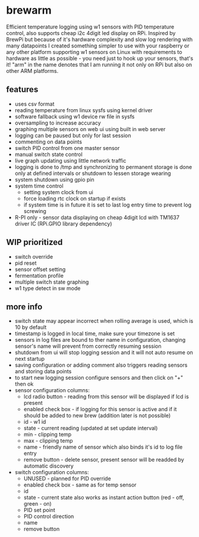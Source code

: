 # brewarm
Efficient temperature logging using w1 sensors with PID temperature control, also supports cheap i2c 4digit led display on RPi.
Inspired by BrewPi but because of it's hardware complexity and slow log rendering with many datapoints I created something simpler to use with your raspberry or any other platform supporting w1 sensors on Linux with requirements to hardware as little as possible - you need just to hook up your sensors, that's it!
"arm" in the name denotes that I am running it not only on RPi but also on other ARM platforms.

## features
* uses csv format
* reading temperature from linux sysfs using kernel driver
* software fallback using w1 device rw file in sysfs
* oversampling to increase accuracy
* graphing multiple sensors on web ui using built in web server
* logging can be paused but only for last session
* commenting on data points
* switch PID control from one master sensor
* manual switch state control
* live graph updating using little network traffic
* logging is done to /tmp and synchronizing to permanent storage is done only at defined intervals or shutdown to lessen storage wearing
* system shutdown using gpio pin
* system time control
  * setting system clock from ui
  * force loading rtc clock on startup if exists
  * if system time is in future it is set to last log entry time to prevent log screwing
* R-PI only - sensor data displaying on cheap 4digit lcd with TM1637 driver IC (RPi.GPIO library dependency)

## WIP prioritized
* switch override
* pid reset
* sensor offset setting
* fermentation profile
* multiple switch state graphing
* w1 type detect in sw mode

## more info
* switch state may appear incorrect when rolling average is used, which is 10 by default
* timestamp is logged in local time, make sure your timezone is set
* sensors in log files are bound to ther name in configuration, changing sensor's name will prevent from correctly resuming session
* shutdown from ui will stop logging session and it will not auto resume on next startup
* saving configuration or adding comment also triggers reading sensors and storing data points
* to start new logging session configure sensors and then click on "+" then ok
* sensor configuration columns:
    * lcd radio button - reading from this sensor will be displayed if lcd is present
    * enabled check box - if logging for this sensor is active and if it should be added to new brew (addition later is not possible)
    * id - w1 id
    * state - current reading (updated at set update interval)
    * min - clipping temp
    * max - clipping temp
    * name - friendly name of sensor which also binds it's id to log file entry
    * remove button - delete sensor, present sensor will be readded by automatic discovery
* switch configuration columns:
    * UNUSED - planned for PID override
    * enabled check box - same as for temp sensor
    * id
    * state - current state also works as instant action button (red - off, green - on)
    * PID set point
    * PID control direction
    * name
    * remove button
